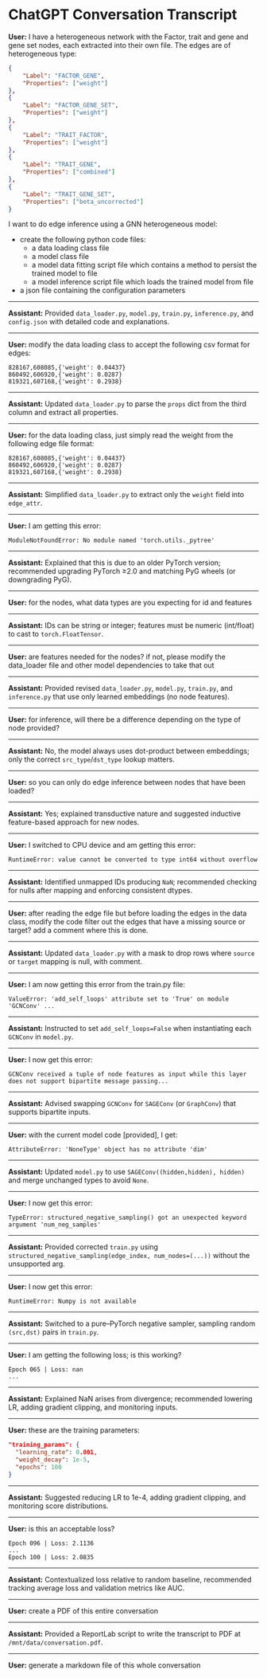 # ChatGPT Conversation Transcript

**User:** I have a heterogeneous network with the Factor, trait and gene and gene set nodes, each extracted into their own file.
The edges are of heterogeneous type:
```json
{
    "Label": "FACTOR_GENE",
    "Properties": ["weight"]
},
{
    "Label": "FACTOR_GENE_SET",
    "Properties": ["weight"]
},
{
    "Label": "TRAIT_FACTOR",
    "Properties": ["weight"]
},
{
    "Label": "TRAIT_GENE",
    "Properties": ["combined"]
},
{
    "Label": "TRAIT_GENE_SET",
    "Properties": ["beta_uncorrected"]
}
```
I want to do edge inference using a GNN heterogeneous model:  
- create the following python code files:  
  - a data loading class file  
  - a model class file  
  - a model data fitting script file which contains a method to persist the trained model to file  
  - a model inference script file which loads the trained model from file  
- a json file containing the configuration parameters

---

**Assistant:** Provided `data_loader.py`, `model.py`, `train.py`, `inference.py`, and `config.json` with detailed code and explanations.

---

**User:** modify the data loading class to accept the following csv format for edges:
```
828167,608085,{'weight': 0.04437}
860492,606920,{'weight': 0.0287}
819321,607168,{'weight': 0.2938}
```

---

**Assistant:** Updated `data_loader.py` to parse the `props` dict from the third column and extract all properties.

---

**User:** for the data loading class, just simply read the weight from the following edge file format:
```
828167,608085,{'weight': 0.04437}
860492,606920,{'weight': 0.0287}
819321,607168,{'weight': 0.2938}
```

---

**Assistant:** Simplified `data_loader.py` to extract only the `weight` field into `edge_attr`.

---

**User:** I am getting this error:
```
ModuleNotFoundError: No module named 'torch.utils._pytree'
```

---

**Assistant:** Explained that this is due to an older PyTorch version; recommended upgrading PyTorch ≥2.0 and matching PyG wheels (or downgrading PyG).

---

**User:** for the nodes, what data types are you expecting for id and features

---

**Assistant:** IDs can be string or integer; features must be numeric (int/float) to cast to `torch.FloatTensor`.

---

**User:** are features needed for the nodes? if not, please modify the data_loader file and other model dependencies to take that out

---

**Assistant:** Provided revised `data_loader.py`, `model.py`, `train.py`, and `inference.py` that use only learned embeddings (no node features).

---

**User:** for inference, will there be a difference depending on the type of node provided?

---

**Assistant:** No, the model always uses dot-product between embeddings; only the correct `src_type`/`dst_type` lookup matters.

---

**User:** so you can only do edge inference between nodes that have been loaded?

---

**Assistant:** Yes; explained transductive nature and suggested inductive feature-based approach for new nodes.

---

**User:** I switched to CPU device and am getting this error:
```
RuntimeError: value cannot be converted to type int64 without overflow
```

---

**Assistant:** Identified unmapped IDs producing `NaN`; recommended checking for nulls after mapping and enforcing consistent dtypes.

---

**User:** after reading the edge file but before loading the edges in the data class, modify the code filter out the edges that have a missing source or target? add a comment where this is done.

---

**Assistant:** Updated `data_loader.py` with a mask to drop rows where `source` or `target` mapping is null, with comment.

---

**User:** I am now getting this error from the train.py file:
```
ValueError: 'add_self_loops' attribute set to 'True' on module 'GCNConv' ...
```

---

**Assistant:** Instructed to set `add_self_loops=False` when instantiating each `GCNConv` in `model.py`.

---

**User:** I now get this error:
```
GCNConv received a tuple of node features as input while this layer does not support bipartite message passing...
```

---

**Assistant:** Advised swapping `GCNConv` for `SAGEConv` (or `GraphConv`) that supports bipartite inputs.

---

**User:** with the current model code [provided], I get:
```
AttributeError: 'NoneType' object has no attribute 'dim'
```

---

**Assistant:** Updated `model.py` to use `SAGEConv((hidden,hidden), hidden)` and merge unchanged types to avoid `None`.

---

**User:** I now get this error:
```
TypeError: structured_negative_sampling() got an unexpected keyword argument 'num_neg_samples'
```

---

**Assistant:** Provided corrected `train.py` using `structured_negative_sampling(edge_index, num_nodes=(...))` without the unsupported arg.

---

**User:** I now get this error:
```
RuntimeError: Numpy is not available
```

---

**Assistant:** Switched to a pure–PyTorch negative sampler, sampling random `(src,dst)` pairs in `train.py`.

---

**User:** I am getting the following loss; is this working?
```
Epoch 065 | Loss: nan
...
```

---

**Assistant:** Explained NaN arises from divergence; recommended lowering LR, adding gradient clipping, and monitoring inputs.

---

**User:** these are the training parameters:
```json
"training_params": {
  "learning_rate": 0.001,
  "weight_decay": 1e-5,
  "epochs": 100
}
```

---

**Assistant:** Suggested reducing LR to 1e-4, adding gradient clipping, and monitoring score distributions.

---

**User:** is this an acceptable loss?
```
Epoch 096 | Loss: 2.1136
...
Epoch 100 | Loss: 2.0835
```

---

**Assistant:** Contextualized loss relative to random baseline, recommended tracking average loss and validation metrics like AUC.

---

**User:** create a PDF of this entire conversation

---

**Assistant:** Provided a ReportLab script to write the transcript to PDF at `/mnt/data/conversation.pdf`.

---

**User:** generate a markdown file of this whole conversation